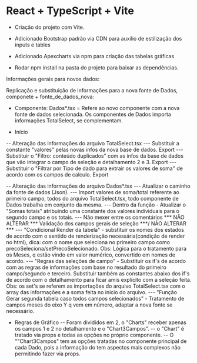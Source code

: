 # React + TypeScript + Vite

- Criação do projeto com Vite.
- Adicionado Bootstrap padrão via CDN para auxilio de estilização dos inputs e tables
- Adicionado Apexcharts via npm para criação das tabelas gráficas

- Rodar npm install na pasta do projeto para baixar as dependências.

Informações gerais para novos dados:

Replicação e substituição de informações para a nova fonte de Dados, componete + fonte_de_dados_nova:

- Componente: Dados*.tsx = Refere ao novo componente com a nova fonte de dados selecionada.
Os componentes de Dados importa informações TotalSelect, se complementam.

- Início 

-- Alteração das informações do arquivo TotalSelect.tsx
--- Substituir a constante "valores" pelas novas infos da nova base de dados. Export
--- Substituir o "Filtro: conteúdo duplicados" com as infos da base de dados que vão integrar o campo de seleção e detalhamento 2 e 3. Export
--- Substituir o "Filtrar por Tipo de dado para extrair os valores de soma" de acordo com os campos de calculo. Export

-- Alteração das informações do arquivo Dados*.tsx
--- Atualizar o caminho da fonte de dados (Json).
--- Import valores de soma/total referente ao primeiro campo, todos do arquivo TotalSelect.tsx, todo componente de Dados trabalha em conjunto da mesma.
--- Dentro da função - Atualizar o "Somas totais" atribuindo uma constante dos valores individuais para o segundo campo e os totais.
--- Não mexer entre os comentários *** NÃO ALTERAR *** Validação dos campos gerais de seleção ***/ NÃO ALTERAR ***
--- "Condicional Render da tabela" - substituir os nomes dos estados de acordo com o sentido de renderização necessária(condição de render no html), dica: com o nome que seleciona no primeiro campo como precoSeleciona/setPrecoSelecionado. Obs: Lógica para o tratamento para os Meses, q estão vindo em valor numérico, convertido em nomes de acordo.
--- "Regras das seleções de campo" - Substituir os if's de acordo com as regras de informações com base no resultado do primeiro campo/segundo e terceiro. Substituir também as constantes abaixo dos if's de acordo com o detalhamento para ficar amis explícito com a seleção feita.
Obs: os set's se referem as importações do arquivo TotalSelect.tsx com o array das informações e a soma feita no inicio do arquivo.
--- "Função Gerar segunda tabela caso todos campos selecionados" - Tratamento de campos meses do eixo Y q vem em número, adaptar a nova fonte se necessário.

- Regras de Gráfico
-- Foram divididos em 2, o "Charts" receber apenas os campos 1 e 2 no detalhamento e o "Chart3Campos".
-- o "Chart" é tratado via props e todas as opções no próprio componente.
-- O ""Chart3Campos" tem as opções tratadas no componente principal de cada Dado, pois a informação do tem aspectos mais complexos não permitindo fazer via props.


